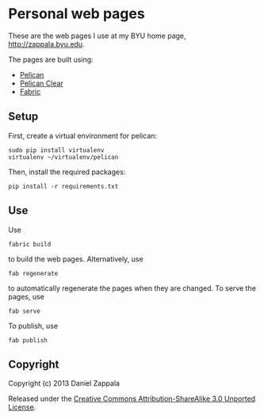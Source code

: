 # Personal web pages

These are the web pages I use at my BYU home page,
http://zappala.byu.edu.

The pages are built using:

- [Pelican](http://docs.getpelican.com/en/3.3.0/)
- [Pelican Clear](https://github.com/zappala/pelican-clear)
- [Fabric](http://docs.fabfile.org/en/1.8/)

## Setup

First, create a virtual environment for pelican:

```
sudo pip install virtualenv
virtualenv ~/virtualenv/pelican
```

Then, install the required packages:

```
pip install -r requirements.txt
```

## Use

Use

```
fabric build
```

to build the web pages. Alternatively, use

```
fab regenerate
```

to automatically regenerate the pages when they are changed. To
serve the pages, use

```
fab serve
```

To publish, use

```
fab publish
```

## Copyright

Copyright (c) 2013 Daniel Zappala

Released under the <a
href="http://creativecommons.org/licenses/by-sa/3.0/deed.en_US">Creative
Commons Attribution-ShareAlike 3.0 Unported License</a>.

